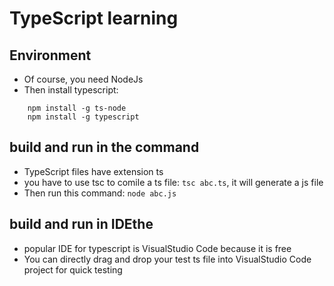 # TypeScript learning

## Environment

- Of course, you need NodeJs
- Then install typescript:
```shell
    npm install -g ts-node
    npm install -g typescript
```

## build and run in the command

- TypeScript files have extension ts
- you have to use tsc to comile  a ts file: `tsc abc.ts`, it will generate a js file
- Then run this command: `node abc.js`

## build and run in IDEthe

- popular IDE for typescript is VisualStudio Code because it is free
- You can directly drag and drop your test ts file into VisualStudio Code project for quick testing



